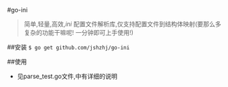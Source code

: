 #go-ini
>简单,轻量,高效,*ini* 配置文件解析库,仅支持配置文件到结构体映射(要那么多复杂的功能干嘛呢! 一分钟即可上手使用!)

##安装
`$ go get github.com/jshzhj/go-ini`

##使用
* 见parse_test.go文件,中有详细的说明




